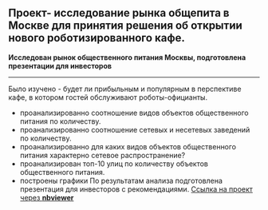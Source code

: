 ## Проект- исследование  рынка общепита в Москве для принятия решения об открытии нового роботизированного кафе.

**Исследован рынок общественного питания Москвы, подготовлена презентации для инвесторов**
_______________________________________
Было изучено - будет ли прибыльным и популярным в перспективе кафе, в  котором гостей обслуживают роботы-официанты.
- проанализированно соотношение видов объектов общественного питания по количеству. 
- проанализированно соотношение сетевых и несетевых заведений по количеству. 
- проанализированно для каких видов объектов общественного питания характерно сетевое распространение?
- проанализирован  топ-10 улиц по количеству объектов общественного питания.
- построены графики
По результатам анализа подготовлена  презентация для инвесторов с рекомендациями. 
[Ссылка на проект через **nbviewer**](https://nbviewer.jupyter.org/github/konicaRu/i_am_data_analyst/blob/master/8_project%20_public_catering_msk/8_project%20_public_catering_1send.ipynb)
